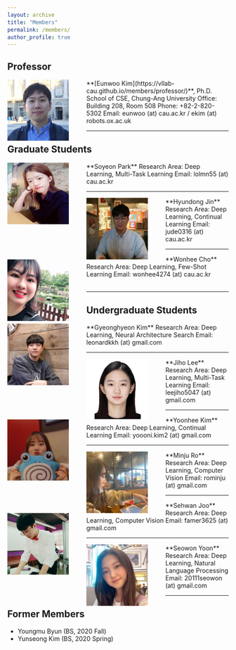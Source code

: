 ```yaml
---
layout: archive
title: "Members"
permalink: /members/
author_profile: true
---
```

## Professor
<img src='/images/IMG_6690_small.jpg' width="140" align="left" style="margin-right:40px">
**[Eunwoo Kim](https://vllab-cau.github.io/members/professor/)**, Ph.D.    
School of CSE, Chung-Ang University     
Office: Building 208, Room 508   
Phone: +82-2-820-5302     
Email: eunwoo (at) cau.ac.kr / ekim (at) robots.ox.ac.uk   

-----
## Graduate Students
<img src='/images/Soyeon Park.jpg' width="140" align="left" style="margin-right:40px">      
**Soyeon Park**      
Research Area: Deep Learning, Multi-Task Learning       
Email: lolmn55 (at) cau.ac.kr    

-----
<img src='/images/Hyundong Jin.jpg' width="140" align="left" style="margin-right:40px">      
**Hyundong Jin**    
Research Area: Deep Learning, Continual Learning       
Email: jude0316 (at) cau.ac.kr    

-----
<img src='/images/wonhee300.jpg' width="140" align="left" style="margin-right:40px">      
**Wonhee Cho**      
Research Area: Deep Learning, Few-Shot Learning        
Email: wonhee4274 (at) cau.ac.kr <br><br>


------
## Undergraduate Students  
<img src='/images/Gyeonghyeon Kim.png' width="140" align="left" style="margin-right:40px">      
**Gyeonghyeon Kim**      
Research Area: Deep Learning, Neural Architecture Search       
Email: leonardkkh (at) gmail.com     

-----
<img src='/images/Jiho Lee.PNG' width="140" align="left" style="margin-right:40px">      
**Jiho Lee**        
Research Area: Deep Learning, Multi-Task Learning            
Email: leejiho5047 (at) gmail.com      

-----
<img src='/images/Yoonhee Kim.jpg' width="140" align="left" style="margin-right:40px">       
**Yoonhee Kim**       
Research Area: Deep Learning, Continual Learning           
Email: yoooni.kim2 (at) gmail.com      

-----
<img src='/images/Minju Ro.png' width="140" align="left" style="margin-right:40px">       
**Minju Ro**       
Research Area: Deep Learning, Computer Vision           
Email: rominju (at) gmail.com   

-----
<img src='/images/Sehwan Joo.jpg' width="140" align="left" style="margin-right:40px">       
**Sehwan Joo**       
Research Area: Deep Learning, Computer Vision           
Email: famer3625 (at) gmail.com   


-----
<img src='/images/Seowon Yoon.jpg' width="140" align="left" style="margin-right:40px">       
**Seowon Yoon**       
Research Area: Deep Learning, Natural Language Processing           
Email: 20111seowon (at) gmail.com   

------  
## Former Members   
- Youngmu Byun (BS, 2020 Fall)
- Yunseong Kim (BS, 2020 Spring)
